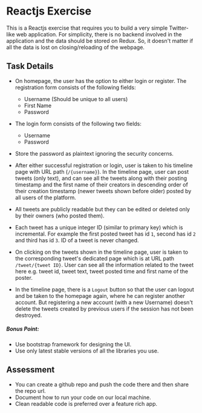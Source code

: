 # Reactjs Exercise

This is a Reactjs exercise that requires you to build a very simple Twitter-like web application. For simplicity, there is no backend involved in the application and the data should be stored on Redux. So, it doesn't matter if all the data is lost on closing/reloading of the webpage.

## Task Details

- On homepage, the user has the option to either login or register. The registration form consists of the following fields:
  - Username (Should be unique to all users)
  - First Name
  - Password
- The login form consists of the following two fields:
  - Username
  - Password
- Store the password as plaintext ignoring the security concerns.
- After either successful registration or login, user is taken to his timeline page with URL path (`/{username}`). In the timeline page, user can post tweets (only text), and can see all the tweets along with their posting timestamp and the first name of their creators in descending order of their creation timestamp (newer tweets shown before older) posted by all users of the platform. 
- All tweets are publicly readable but they can be edited or deleted only by their owners (who posted them).
- Each tweet has a unique integer ID (similar to primary key) which is incremental. For example the first posted tweet has id `1`, second has id `2` and third has id `3`. ID of a tweet is never changed.

- On clicking on the tweets shown in the timeline page, user is taken to the corresponding tweet's dedicated page which is at URL path `/tweet/{tweet ID}`. User can see all the information related to the tweet here e.g. tweet id, tweet text, tweet posted time and first name of the poster.
- In the timeline page, there is a `Logout` button so that the user can logout and be taken to the homepage again, where he can register another account. But registering a new account (with a new Username) doesn't delete the tweets created by previous users if the session has not been destroyed.

##### Bonus Point: 

- Use bootstrap framework for designing the UI.
- Use only latest stable versions of all the libraries you use.



## Assessment

- You can create a github repo and push the code there and then share the repo url.
- Document how to run your code on our local machine.
- Clean readable code is preferred over a feature rich app.